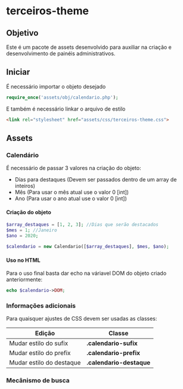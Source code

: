 # terceiros-theme

## Objetivo

Este é um pacote de assets desenvolvido para auxiliar na criação e desenvolvimento de painéis administrativos.

## Iniciar

É necessário importar o objeto desejado
```php
require_once('assets/obj/calendario.php');
```


E também é necessário linkar o arquivo de estilo
```html
<link rel="stylesheet" href="assets/css/terceiros-theme.css">
```
## Assets

### Calendário
É necessário de passar 3 valores na criação do objeto:
* Dias para destaques (Devem ser passados dentro de um array de inteiros)
* Mês (Para usar o mês atual use o valor 0 [int])
* Ano (Para usar o ano atual use o valor 0 [int])

#### Criação do objeto

```php
$array_destaques = [1, 2, 3]; //Dias que serão destacados
$mes = 1; //Janeiro
$ano = 2020;

$calendario = new Calendario([$array_destaques], $mes, $ano);
```

#### Uso no HTML
Para o uso final basta dar echo na váriavel DOM do objeto criado anteriormente:

```php
echo $calendario->DOM;
```

### Informações adicionais
Para quaisquer ajustes de CSS devem ser usadas as classes:

| Edição | Classe |
|--------|--------|
| Mudar estilo do sufix    | **.calendario-sufix** |
| Mudar estilo do prefix   | **.calendario-prefix** |
| Mudar estilo do destaque | **.calendario-destaque** |

### Mecânismo de busca